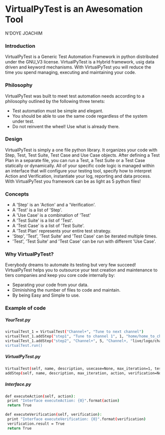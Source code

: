 # VirtualPyTest is an Awesomation Tool
N'DOYE JOACHIM

### Introduction
VirtualPyTest is a Generic Test Automation Framework in python distributed under the GNU_V3 license.
VirtualPyTest is a Hybrid framework, usig data driven and keyword mechanisms.
With VirtualPyTest you will reduce the time you spend managing, executing and maintaining your code. 


### Philosophy
VirtualPyTest was built to meet test automation needs according to a philosophy outlined by the following three tenets:
   * Test automation must be simple and elegant.
   * You should be able to use the same code regardless of the system under test.
   * Do not reinvent the wheel! Use what is already there.


### Design
VirtualPyTest is simply a one file python library. It organizes your code with Step, Test, Test Suite, Test Case and Use Case objects. After defining a Test Plan in a separate file, you can run a Test, a Test Suite or a Test Case statically or dynamically. All of your specific code logic is managed within an interface that will configure your testing tool, specify how to interpret Action and Verification, instantiate your log, reporting and data process.
With VirtualPyTest you framework can be as light as 5 python files! 


### Concepts
  * A 'Step' is an 'Action' and a 'Verification'.
  * A 'Test' is a list of 'Step'.
  * A 'Use Case' is a combination of 'Test'
  * A 'Test Suite' is a list of 'Test'.
  * A 'Test Case' is a list of 'Test Suite'.
  * A 'Test Plan' represents your entire test strategy.
  * 'Step', 'Test', 'Test Suite' and 'Test Case' can be iterated multiple times.
  * 'Test', 'Test Suite' and 'Test Case' can be run with different 'Use Case'.


### Why VirtualPyTest?
Everybody dreams to automate its testing but very few succeed!
VirtualPyTest helps you to outsource your test creation and maintenance to tiers companies and keep you core code internally by:
  * Separating your code from your data.
  * Diminishing the number of files to code and maintain.
  * By being Easy and Simple to use.


### Example of code

##### YourTest.py
```sh
virtualTest_1 = VirtualTest("Channel+", "Tune to next channel")
virtualTest_1.addStep("step1", "Tune to channel 1", 1, "home/home_to_channel_1", "live/logo/channe_1")
virtualTest_1.addStep("step2", "Channel+", 5, "Channel+, "live/logo/channe_6")
virtualTest.run()
```

##### VirtualPyTest.py
```sh
VirtualTest(self, name, description, usecase=None, max_iteration=1, test_on_debug=True, onFail=None)
addStep(self, name, description, max_iteration, action, verification=None, wait_before_verification=0, verification_retry=0, pass_on_no_match=False)
```

##### Interface.py
```sh
def executeAction(self, action):
 print "Interface executeAction: {0}".format(action)
 return True
    
def executeVerification(self, verification):
 print "Interface executeVerification: {0}".format(verification)
 verification.result = True
 return True
```